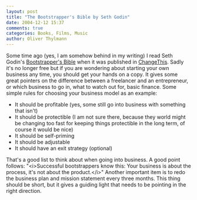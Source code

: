 ```yaml
---
layout: post
title: "The Bootstrapper's Bible by Seth Godin"
date: 2004-12-12 15:37
comments: true
categories: Books, Films, Music
author: Oliver Thylmann
---
```



Some time ago (yes, I am somehow behind in my writing) I read Seth Godin's [Bootstrapper's Bible](http://www.changethis.com/8.BootstrappersBible) when it was published in [ChangeThis](http://www.changethis.com/). Sadly it's no longer free but if you are wondering about starting your own business any time, you should get your hands on a copy. It gives some great pointers on the difference between a freelancer and an entrepreneur, or which business to go in, what to watch out for, basic finance. Some simple rules for choosing your business model as an example:

* It should be profitable (yes, some still go into business with something that isn't)
* It should be protectible (I am not sure there, because they world might be changing too fast for keeping things protectible in the long term, of course it would be nice)
* It should be self-priming
* It should be adjustable
* It should have an exit strategy (optional)

That's a good list to think about when going into business. A good point follows: &quot;&lt;i&gt;Successful bootstrappers know this: Your business is about the process, it's not about the product.&lt;/i&gt;&quot; Another important item is to redo the business plan and mission statement every three months. This thing should be short, but it gives a guiding light that needs to be pointing in the right direction.

